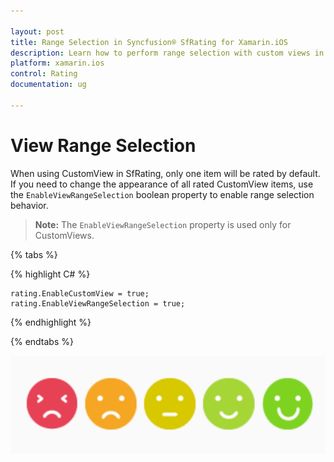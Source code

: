 ```yaml
---

layout: post
title: Range Selection in Syncfusion® SfRating for Xamarin.iOS
description: Learn how to perform range selection with custom views in the Rating control
platform: xamarin.ios
control: Rating
documentation: ug

---
```


# View Range Selection

When using CustomView in SfRating, only one item will be rated by default. If you need to change the appearance of all rated CustomView items, use the `EnableViewRangeSelection` boolean property to enable range selection behavior.

> **Note:** The `EnableViewRangeSelection` property is used only for CustomViews.

{% tabs %}

{% highlight C# %}

    rating.EnableCustomView = true;
    rating.EnableViewRangeSelection = true;

{% endhighlight %}

{% endtabs %}

![SfRating EnableViewRangeSelection](images/enableviewrangeselection.png)
